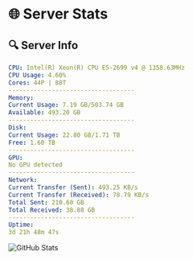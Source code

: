 # 🌐 Server Stats
## 🔍 Server Info
```yaml
CPU: Intel(R) Xeon(R) CPU E5-2699 v4 @ 1358.63MHz
CPU Usage: 4.60%
Cores: 44P | 88T
-----------------------------------
Memory:
Current Usage: 7.19 GB/503.74 GB
Available: 493.20 GB
-----------------------------------
Disk:
Current Usage: 22.80 GB/1.71 TB
Free: 1.60 TB
-----------------------------------
GPU:
No GPU detected
-----------------------------------
Network:
Current Transfer (Sent): 493.25 KB/s
Current Transfer (Received): 78.79 KB/s
Total Sent: 210.60 GB
Total Received: 38.88 GB
-----------------------------------
Uptime:
3d 21h 48m 47s
```
![GitHub Stats](https://img.shields.io/badge/Updated-2025-04-23_14:57:35-blue)